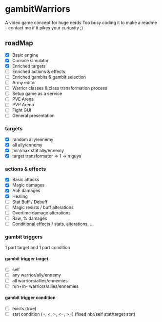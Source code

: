 
# gambitWarriors

A video game concept for huge nerds
Too busy coding it to make a readme - contact me if it pikes your curiosity ;)

## roadMap

- [x] Basic engine
- [x] Console simulator
- [x] Enriched targets
- [ ] Enriched actions & effects
- [ ] Enriched gambits & gambit selection
- [ ] Army editor
- [ ] Warrior classes & class transformation process
- [ ] Setup game as a service
- [ ] PVE Arena
- [ ] PVP Arena
- [ ] Fight GUI
- [ ] General presentation

### targets

- [x] random ally/ennemy
- [x] all ally/ennemy
- [x] min/max stat ally/ennemy
- [x] target transformator => 1 -> n guys

### actions & effects

- [x] Basic attacks
- [x] Magic damages
- [x] AoE damages
- [x] Healing
- [ ] Stat Buff / Debuff
- [ ] Magic resists / buff alterations
- [ ] Overtime damage alterations
- [ ] Raw, % damages
- [ ] Conditional effects / stats, alterations, ...

### gambit triggers

1 part target and 1 part condition

#### gambit trigger target

- [ ] self
- [ ] any warrior/ally/ennemy
- [ ] all warriors/allies/ennemies
- [ ] n/n+/n- warriors/allies/ennemies

#### gambit trigger condition

- [ ] exists (true)
- [ ] stat condition (=, <, >, <=, >=) (fixed nbr/self stat/target stat)